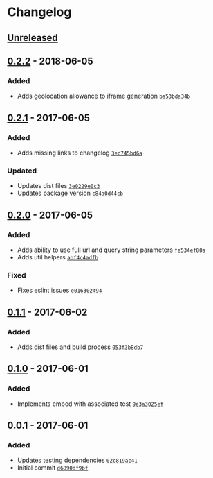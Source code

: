 # Changelog

## [Unreleased]

## [0.2.2] - 2018-06-05

### Added
- Adds geolocation allowance to iframe generation [`ba53bda34b`](https://github.com/coconutcalendar/coconut-embed-js/commit/ba53bda34b)

## [0.2.1] - 2017-06-05

### Added
- Adds missing links to changelog [`3ed745bd6a`](https://github.com/coconutcalendar/coconut-embed-js/commit/3ed745bd6a)

### Updated
- Updates dist files [`3e0229e0c3`](https://github.com/coconutcalendar/coconut-embed-js/commit/3e0229e0c3) 
- Updates package version [`c84a0d44cb`](https://github.com/coconutcalendar/coconut-embed-js/commit/c84a0d44cb) 

## [0.2.0] - 2017-06-05

### Added
- Adds ability to use full url and query string parameters [`fe534ef80a`](https://github.com/coconutcalendar/coconut-embed-js/commit/fe534ef80a) 
- Adds util helpers [`abf4c4adfb`](https://github.com/coconutcalendar/coconut-embed-js/commit/abf4c4adfb)

### Fixed
- Fixes eslint issues [`e016302494`](https://github.com/coconutcalendar/coconut-embed-js/commit/e016302494) 

## [0.1.1] - 2017-06-02

### Added
- Adds dist files and build process [`053f3b8db7`](https://github.com/coconutcalendar/coconut-embed-js/commit/053f3b8db7) 

## [0.1.0] - 2017-06-01

### Added
- Implements embed with associated test [`9e3a3025ef`](https://github.com/coconutcalendar/coconut-embed-js/commit/9e3a3025ef)

## 0.0.1 - 2017-06-01

### Added
- Updates testing dependencies [`02c819ac41`](https://github.com/coconutcalendar/coconut-embed-js/commit/02c819ac41) 
- Initial commit [`d6890df9bf`](https://github.com/coconutcalendar/coconut-embed-js/commit/d6890df9bf) 

[Unreleased]: https://github.com/coconutcraig/laravel-postmark/compare/0.2.2...HEAD
[0.2.2]: https://github.com/coconutcraig/laravel-postmark/compare/0.2.2...0.2.1
[0.2.1]: https://github.com/coconutcraig/laravel-postmark/compare/0.2.0...0.2.1
[0.2.0]: https://github.com/coconutcraig/laravel-postmark/compare/0.1.1...0.2.0
[0.1.1]: https://github.com/coconutcraig/laravel-postmark/compare/0.1.0...0.1.1
[0.1.0]: https://github.com/coconutcraig/laravel-postmark/compare/0.0.1...0.1.0
